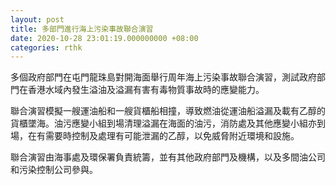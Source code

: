 ```yaml
---
layout: post
title: 多部門進行海上污染事故聯合演習
date: 2020-10-28 23:01:19.000000000 +08:00
categories: rthk
---
```


多個政府部門在屯門龍珠島對開海面舉行周年海上污染事故聯合演習，測試政府部門在香港水域內發生溢油及溢漏有害有毒物質事故時的應變能力。 

聯合演習模擬一艘運油船和一艘貨櫃船相撞，導致燃油從運油船溢漏及載有乙醇的貨櫃墜海。油污應變小組到場清理溢漏在海面的油污，消防處及其他應變小組亦到場，在有需要時控制及處理有可能泄漏的乙醇，以免威脅附近環境和設施。 

聯合演習由海事處及環保署負責統籌，並有其他政府部門及機構，以及多間油公司和污染控制公司參與。 　
